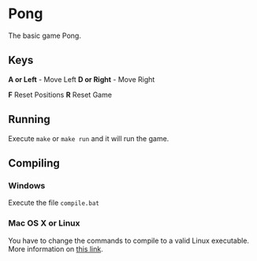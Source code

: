# Pong

The basic game Pong.

## Keys

**A or Left** - Move Left
**D or Right** - Move Right

**F** Reset Positions
**R** Reset Game

## Running

Execute `make` or `make run` and it will run the game.

## Compiling

### Windows

Execute the file `compile.bat`

### Mac OS X or Linux

You have to change the commands to compile to a valid Linux executable. More information on [this link](https://love2d.org/wiki/Game_Distribution#Creating_a_Windows_Executable).
